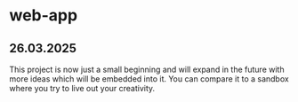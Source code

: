 # web-app

## 26.03.2025
This project is now just a small beginning and will expand in the future with more ideas which will be embedded into it. You can compare it to a sandbox where you try to live out your creativity.

